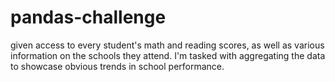 # pandas-challenge
given access to every student's math and reading scores, as well as various information on the schools they attend. I'm tasked with aggregating the data to showcase obvious trends in school performance.
